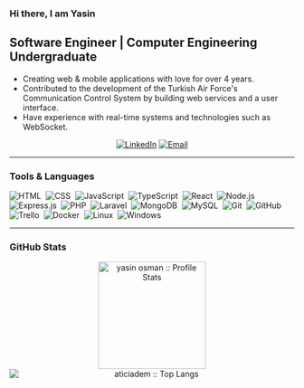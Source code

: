 ### Hi there, I am Yasin

## Software Engineer | Computer Engineering Undergraduate

-   Creating web & mobile applications with love for over 4 years.
-   Contributed to the development of the Turkish Air Force's Communication Control System by building web services and a user interface.
-   Have experience with real-time systems and technologies such as WebSocket.

<p align="center">
<a href="https://www.linkedin.com/in/yasinosman/" target="_blank"><img alt="LinkedIn" src="https://img.shields.io/badge/LinkedIn-@yasinosman-blue?style=flat&logo=linkedin"></a>
<a href="mailto:yasinosman10@gmail.com"><img alt="Email" src="https://img.shields.io/badge/Gmail-yasinosman10@gmail.com-blue?style=flat&logo=gmail"></a>
</p>

---

### Tools & Languages

![HTML](https://img.shields.io/badge/-HTML-05122A?style=flat&logo=HTML5)&nbsp;
![CSS](https://img.shields.io/badge/-CSS-05122A?style=flat&logo=CSS3&logoColor=1572B6)&nbsp;
![JavaScript](https://img.shields.io/badge/-JavaScript-05122A?style=flat&logo=javascript)&nbsp;
![TypeScript](https://img.shields.io/badge/-TypeScript-05122A?style=flat&logo=typescript)&nbsp;
![React](https://img.shields.io/badge/-React-05122A?style=flat&logo=react)&nbsp;
![Node.js](https://img.shields.io/badge/-Node.js-05122A?style=flat&logo=node.js)&nbsp;
![Express.js](https://img.shields.io/badge/-Express.js-05122A?style=flat&logo=express)&nbsp;
![PHP](https://img.shields.io/badge/-PHP-05122A?style=flat&logo=php)&nbsp;
![Laravel](https://img.shields.io/badge/-Laravel-05122A?style=flat&logo=laravel)&nbsp;
![MongoDB](https://img.shields.io/badge/-MongoDB-05122A?style=flat&logo=mongodb)&nbsp;
![MySQL](https://img.shields.io/badge/-MySQL-05122A?style=flat&logo=mysql)&nbsp;
![Git](https://img.shields.io/badge/-Git-05122A?style=flat&logo=git)&nbsp;
![GitHub](https://img.shields.io/badge/-GitHub-05122A?style=flat&logo=github)&nbsp;
![Trello](https://img.shields.io/badge/-Trello-05122A?style=flat&logo=trello)&nbsp;
![Docker](https://img.shields.io/badge/-Docker-05122A?style=flat&logo=docker)&nbsp;
![Linux](https://img.shields.io/badge/-Linux-05122A?style=flat&logo=linux)&nbsp;
![Windows](https://img.shields.io/badge/-Windows-05122A?style=flat&logo=windows)&nbsp;

---

### GitHub Stats

<p align="center">
  <img src="https://github-readme-stats.vercel.app/api?username=yasinosman&show_icons=true" alt="yasin osman :: Profile Stats" style="height:190px; display:block;" />
  <img src="https://github-readme-stats.vercel.app/api/top-langs/?username=yasinosman&langs_count=10" alt="aticiadem :: Top Langs" style="display:block;" />
</p>
